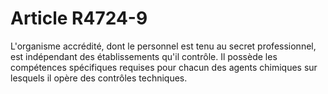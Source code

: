 # Article R4724-9

L'organisme accrédité, dont le personnel est tenu au secret professionnel, est indépendant des établissements qu'il contrôle. Il possède les compétences spécifiques requises pour chacun des agents chimiques sur lesquels il opère des contrôles techniques.